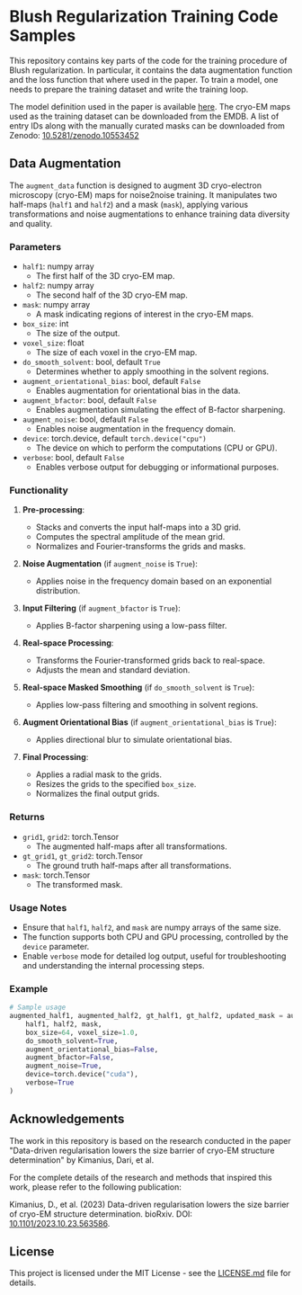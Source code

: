 # Blush Regularization Training Code Samples

This repository contains key parts of the code for the training procedure of Blush regularization. 
In particular, it contains the data augmentation function and the loss function that where used in the paper.
To train a model, one needs to prepare the training dataset and write the training loop.

The model definition used in the paper is available [here](https://github.com/3dem/relion-blush).
The cryo-EM maps used as the training dataset can be downloaded from the EMDB.
A list of entry IDs along with the manually curated masks can be downloaded from Zenodo: [10.5281/zenodo.10553452](https://zenodo.org/records/10553452)


## Data Augmentation
The `augment_data` function is designed to augment 3D cryo-electron microscopy (cryo-EM) maps for noise2noise training. It manipulates two half-maps (`half1` and `half2`) and a mask (`mask`), applying various transformations and noise augmentations to enhance training data diversity and quality.

### Parameters

- `half1`: numpy array
  - The first half of the 3D cryo-EM map.
- `half2`: numpy array
  - The second half of the 3D cryo-EM map.
- `mask`: numpy array
  - A mask indicating regions of interest in the cryo-EM maps.
- `box_size`: int
  - The size of the output.
- `voxel_size`: float
  - The size of each voxel in the cryo-EM map.
- `do_smooth_solvent`: bool, default `True`
  - Determines whether to apply smoothing in the solvent regions.
- `augment_orientational_bias`: bool, default `False`
  - Enables augmentation for orientational bias in the data.
- `augment_bfactor`: bool, default `False`
  - Enables augmentation simulating the effect of B-factor sharpening.
- `augment_noise`: bool, default `False`
  - Enables noise augmentation in the frequency domain.
- `device`: torch.device, default `torch.device("cpu")`
  - The device on which to perform the computations (CPU or GPU).
- `verbose`: bool, default `False`
  - Enables verbose output for debugging or informational purposes.

### Functionality

1. **Pre-processing**:
   - Stacks and converts the input half-maps into a 3D grid.
   - Computes the spectral amplitude of the mean grid.
   - Normalizes and Fourier-transforms the grids and masks.

2. **Noise Augmentation** (if `augment_noise` is `True`):
   - Applies noise in the frequency domain based on an exponential distribution.

3. **Input Filtering** (if `augment_bfactor` is `True`):
   - Applies B-factor sharpening using a low-pass filter.

4. **Real-space Processing**:
   - Transforms the Fourier-transformed grids back to real-space.
   - Adjusts the mean and standard deviation.

5. **Real-space Masked Smoothing** (if `do_smooth_solvent` is `True`):
   - Applies low-pass filtering and smoothing in solvent regions.

6. **Augment Orientational Bias** (if `augment_orientational_bias` is `True`):
   - Applies directional blur to simulate orientational bias.

7. **Final Processing**:
   - Applies a radial mask to the grids.
   - Resizes the grids to the specified `box_size`.
   - Normalizes the final output grids.

### Returns
- `grid1`, `grid2`: torch.Tensor
  - The augmented half-maps after all transformations.
- `gt_grid1`, `gt_grid2`: torch.Tensor
  - The ground truth half-maps after all transformations.
- `mask`: torch.Tensor
  - The transformed mask.

### Usage Notes
- Ensure that `half1`, `half2`, and `mask` are numpy arrays of the same size.
- The function supports both CPU and GPU processing, controlled by the `device` parameter.
- Enable `verbose` mode for detailed log output, useful for troubleshooting and understanding the internal processing steps.

### Example
```python
# Sample usage
augmented_half1, augmented_half2, gt_half1, gt_half2, updated_mask = augment_data(
    half1, half2, mask,
    box_size=64, voxel_size=1.0,
    do_smooth_solvent=True,
    augment_orientational_bias=False,
    augment_bfactor=False,
    augment_noise=True,
    device=torch.device("cuda"),
    verbose=True
)
```

## Acknowledgements

The work in this repository is based on the research conducted in the paper 
"Data-driven regularisation lowers the size barrier of cryo-EM structure determination" by Kimanius, Dari, et al. 

For the complete details of the research and methods that inspired this work, please refer to the following publication:

Kimanius, D., et al. (2023) Data-driven regularisation lowers the size barrier of cryo-EM structure determination. bioRxiv. 
DOI: [10.1101/2023.10.23.563586](https://doi.org/10.1101/2023.10.23.563586).


## License

This project is licensed under the MIT License - see the [LICENSE.md](LICENSE.md) file for details.